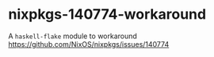 # nixpkgs-140774-workaround
A `haskell-flake` module to workaround https://github.com/NixOS/nixpkgs/issues/140774
